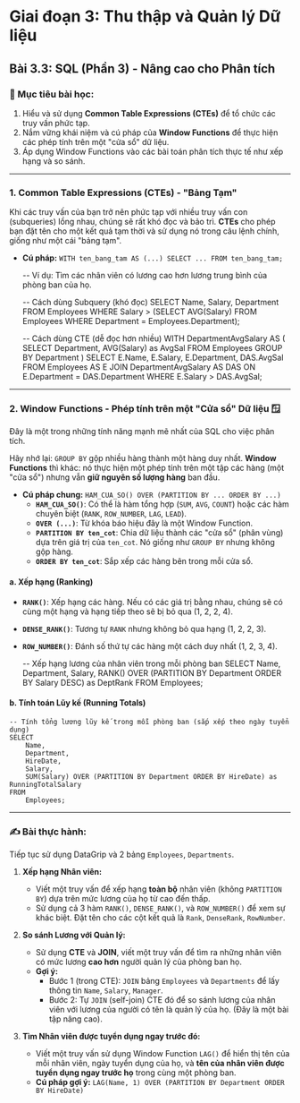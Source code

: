 # Giai đoạn 3: Thu thập và Quản lý Dữ liệu
## Bài 3.3: SQL (Phần 3) - Nâng cao cho Phân tích

### **🎯 Mục tiêu bài học:**
1.  Hiểu và sử dụng **Common Table Expressions (CTEs)** để tổ chức các truy vấn phức tạp.
2.  Nắm vững khái niệm và cú pháp của **Window Functions** để thực hiện các phép tính trên một "cửa sổ" dữ liệu.
3.  Áp dụng Window Functions vào các bài toán phân tích thực tế như xếp hạng và so sánh.

---

### **1. Common Table Expressions (CTEs) - "Bảng Tạm"**

Khi các truy vấn của bạn trở nên phức tạp với nhiều truy vấn con (subqueries) lồng nhau, chúng sẽ rất khó đọc và bảo trì. **CTEs** cho phép bạn đặt tên cho một kết quả tạm thời và sử dụng nó trong câu lệnh chính, giống như một cái "bảng tạm".

* **Cú pháp:** `WITH ten_bang_tam AS (...) SELECT ... FROM ten_bang_tam;`


    -- Ví dụ: Tìm các nhân viên có lương cao hơn lương trung bình của phòng ban của họ.
    
    -- Cách dùng Subquery (khó đọc)
    SELECT Name, Salary, Department
    FROM Employees
    WHERE Salary > (SELECT AVG(Salary) FROM Employees WHERE Department = Employees.Department);

    -- Cách dùng CTE (dễ đọc hơn nhiều)
    WITH DepartmentAvgSalary AS (
        SELECT Department, AVG(Salary) as AvgSal
        FROM Employees
        GROUP BY Department
    )
    SELECT
        E.Name,
        E.Salary,
        E.Department,
        DAS.AvgSal
    FROM
        Employees AS E
    JOIN
        DepartmentAvgSalary AS DAS ON E.Department = DAS.Department
    WHERE
        E.Salary > DAS.AvgSal;

---

### **2. Window Functions - Phép tính trên một "Cửa sổ" Dữ liệu 🪟**

Đây là một trong những tính năng mạnh mẽ nhất của SQL cho việc phân tích.

Hãy nhớ lại: `GROUP BY` gộp nhiều hàng thành một hàng duy nhất.
**Window Functions** thì khác: nó thực hiện một phép tính trên một tập các hàng (một "cửa sổ") nhưng vẫn **giữ nguyên số lượng hàng** ban đầu.

* **Cú pháp chung:** `HAM_CUA_SO() OVER (PARTITION BY ... ORDER BY ...)`
    * **`HAM_CUA_SO()`**: Có thể là hàm tổng hợp (`SUM`, `AVG`, `COUNT`) hoặc các hàm chuyên biệt (`RANK`, `ROW_NUMBER`, `LAG`, `LEAD`).
    * **`OVER (...)`**: Từ khóa báo hiệu đây là một Window Function.
    * **`PARTITION BY ten_cot`**: Chia dữ liệu thành các "cửa sổ" (phân vùng) dựa trên giá trị của `ten_cot`. Nó giống như `GROUP BY` nhưng không gộp hàng.
    * **`ORDER BY ten_cot`**: Sắp xếp các hàng bên trong mỗi cửa sổ.

#### **a. Xếp hạng (Ranking)**

* **`RANK()`**: Xếp hạng các hàng. Nếu có các giá trị bằng nhau, chúng sẽ có cùng một hạng và hạng tiếp theo sẽ bị bỏ qua (1, 2, 2, 4).
* **`DENSE_RANK()`**: Tương tự `RANK` nhưng không bỏ qua hạng (1, 2, 2, 3).
* **`ROW_NUMBER()`**: Đánh số thứ tự các hàng một cách duy nhất (1, 2, 3, 4).


    -- Xếp hạng lương của nhân viên trong mỗi phòng ban
    SELECT
        Name,
        Department,
        Salary,
        RANK() OVER (PARTITION BY Department ORDER BY Salary DESC) as DeptRank
    FROM
        Employees;

#### **b. Tính toán Lũy kế (Running Totals)**

    -- Tính tổng lương lũy kế trong mỗi phòng ban (sắp xếp theo ngày tuyển dụng)
    SELECT
        Name,
        Department,
        HireDate,
        Salary,
        SUM(Salary) OVER (PARTITION BY Department ORDER BY HireDate) as RunningTotalSalary
    FROM
        Employees;

---

### **✍️ Bài thực hành:**

Tiếp tục sử dụng DataGrip và 2 bảng `Employees`, `Departments`.

1.  **Xếp hạng Nhân viên:**
    * Viết một truy vấn để xếp hạng **toàn bộ** nhân viên (không `PARTITION BY`) dựa trên mức lương của họ từ cao đến thấp.
    * Sử dụng cả 3 hàm `RANK()`, `DENSE_RANK()`, và `ROW_NUMBER()` để xem sự khác biệt. Đặt tên cho các cột kết quả là `Rank`, `DenseRank`, `RowNumber`.

2.  **So sánh Lương với Quản lý:**
    * Sử dụng **CTE** và **JOIN**, viết một truy vấn để tìm ra những nhân viên có mức lương **cao hơn** người quản lý của phòng ban họ.
    * **Gợi ý:**
        * Bước 1 (trong CTE): `JOIN` bảng `Employees` và `Departments` để lấy thông tin `Name`, `Salary`, `Manager`.
        * Bước 2: Tự `JOIN` (self-join) CTE đó để so sánh lương của nhân viên với lương của người có tên là quản lý của họ. (Đây là một bài tập nâng cao).

3.  **Tìm Nhân viên được tuyển dụng ngay trước đó:**
    * Viết một truy vấn sử dụng Window Function `LAG()` để hiển thị tên của mỗi nhân viên, ngày tuyển dụng của họ, và **tên của nhân viên được tuyển dụng ngay trước họ** trong cùng một phòng ban.
    * **Cú pháp gợi ý:** `LAG(Name, 1) OVER (PARTITION BY Department ORDER BY HireDate)`